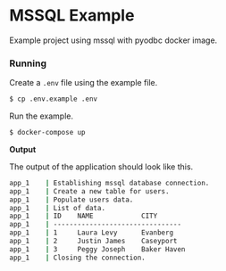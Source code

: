 # MSSQL Example

Example project using mssql with pyodbc docker image.

### Running

Create a `.env` file using the example file.

```bash
$ cp .env.example .env
```

Run the example.

```bash
$ docker-compose up
```

**Output**

The output of the application should look like this.

```bash
app_1    | Establishing mssql database connection.
app_1    | Create a new table for users.
app_1    | Populate users data.
app_1    | List of data.
app_1    | ID    NAME            CITY
app_1    | --------------------------------
app_1    | 1     Laura Levy      Evanberg
app_1    | 2     Justin James    Caseyport
app_1    | 3     Peggy Joseph    Baker Haven
app_1    | Closing the connection.
```
